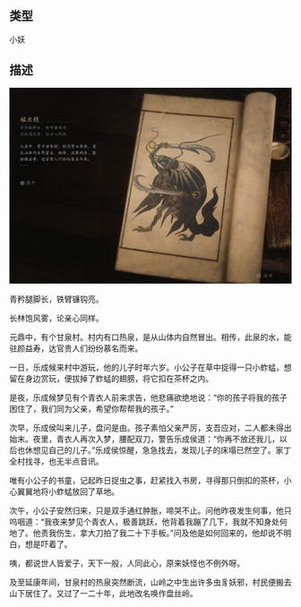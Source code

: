 
## 类型

小妖

## 描述

![蜢虫精](../../images/小妖/蜢虫精.jpg)

青矜腿脚长，铁臂镰钩亮。

长林饱风雾，论亲心同样。

元鼎中，有个甘泉村。村内有口热泉，是从山体内自然冒出。相传，此泉的水，能驻颜益寿，达官贵人们纷纷慕名而来。

一日，乐成候来村中游玩，他的儿子时年六岁。小公子在草中捉得一只小蚱蜢，想留在身边赏玩，便拔掉了蚱蜢的翅膀，将它扣在茶杯之内。

是夜，乐成候梦见有个青衣人前来求告，他悲痛欲绝地说：“你的孩子将我的孩子困住了，我们同为父亲，希望你帮帮我的孩子。”

次早，乐成侯叫来儿子，盘问是由。孩子素怕父亲严厉，支吾应对，二人都未得出始末。夜里，青衣人再次入梦，腰配双刀，警告乐成侯道：“你再不放还我儿，以后也休想见自己的儿子。”乐成侯惊醒，急急找去，发现儿子的床塌已然空了。家丁全村找寻，也无半点音讯。

唯有小公子的书童，记起昨日捉虫之事，赶紧找入书房，寻得那只倒扣的茶杯，小心翼翼地将小蚱蜢放回了草地。

次午，小公子安然归来，只是双手通红肿胀，啼哭不止。问他昨夜发生何事，他只呜咽道：“我夜来梦见个青衣人，极善跳跃，他背着我蹦了几下，我就不知身处何地了。他责我伤生，拿大刀拍了我二十下手板。”问及他是如何回来的，他却说不明白，想是吓着了。

咦，都说世人皆爱子，天下一般，人同此心，原来妖怪也不例外呀。

及至延康年间，甘泉村的热泉突然断流，山岭之中生出许多虫豸妖邪，村民便搬去山下居住了。又过了一二十年，此地改名唤作盘丝岭。


    